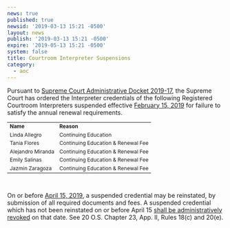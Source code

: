 ```yaml
---
news: true
published: true
newsid: '2019-03-13 15:21 -0500'
layout: news
publish: '2019-03-13 15:21 -0500'
expire: '2019-05-13 15:21 -0500'
system: false
title: Courtroom Interpreter Suspensions
category:
  - aoc
---
```


Pursuant to <a href="http://www.oscn.net/applications/oscn/DeliverDocument.asp?CiteID=483462">Supreme Court Administrative Docket 2019-17</a>, the Supreme Court has ordered the Interpreter credentials of the following Registered Courtroom Interpreters suspended effective <u>February 15, 2019</u> for failure to satisfy the annual renewal requirements.

<table style="font-size: 12px;">
<tr>
    <td><b>Name</b></td>
    <td><b>Reason</b></td>
</tr>
<tr>
	<td>Linda Allegro</td>
	<td>Continuing Education</td>
</tr>
<tr>
	<td>Tania Flores</td>
	<td>Continuing Education & Renewal Fee</td>
</tr>
<tr>
	<td>Alejandro Miranda</td>
	<td>Continuing Education & Renewal Fee</td>
</tr>
<tr>
	<td>Emily Salinas</td>
	<td>Continuing Education & Renewal Fee</td>
</tr>
<tr>
	<td>Jazmin Zaragoza</td>
	<td>Continuing Education & Renewal Fee</td>
</tr>
</table>

<br/>

On or before <u>April 15, 2019</u>, a suspended credential may be reinstated, by submission of all required documents and fees. A suspended credential which has not been reinstated on or before April 15 <u>shall be administratively revoked</u> on that date. See 20 O.S. Chapter 23, App. II, Rules 18(c) and 20(e). 
